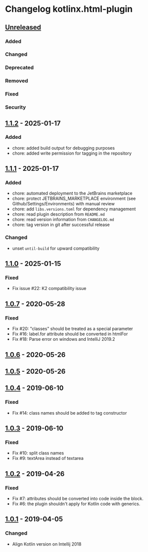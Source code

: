 <!-- Keep a Changelog guide -> https://keepachangelog.com -->

# Changelog kotlinx.html-plugin

## [Unreleased]

### Added

### Changed

### Deprecated

### Removed

### Fixed

### Security

## [1.1.2] - 2025-01-17

### Added

- chore: added build output for debugging purposes
- chore: added write permission for tagging in the repository

## [1.1.1] - 2025-01-17

### Added

- chore: automated deployment to the JetBrains marketplace
- chore: protect JETBRAINS_MARKETPLACE environment (see Github/Settings/Environments) with manual review
- chore: add `libs.versions.toml` for dependency management
- chore: read plugin description from `README.md`
- chore: read version information from `CHANGELOG.md`
- chore: tag version in git after successful release

### Changed

- unset `until-build` for upward compatibility

## [1.1.0] - 2025-01-15

### Fixed

- Fix issue #22: K2 compatibility issue

## [1.0.7] - 2020-05-28

### Fixed

- Fix #20: "classes" should be treated as a special parameter
- Fix #16: label.for attribute should be converted in htmlFor
- Fix #18: Parse error on windows and IntelliJ 2019.2

## [1.0.6] - 2020-05-26

## [1.0.5] - 2020-05-26

## [1.0.4] - 2019-06-10

### Fixed

- Fix #14: class names should be added to tag constructor

## [1.0.3] - 2019-06-10

### Fixed

- Fix #10: split class names
- Fix #9: textArea instead of textarea

## [1.0.2] - 2019-04-26

### Fixed

- Fix #7: attributes should be converted into code inside the block.
- Fix #6: the plugin shouldn't apply for Kotlin code with generics.

## [1.0.1] - 2019-04-05

### Changed

- Align Kotlin version on Intellij 2018

[Unreleased]: https://github.com/data2viz/kotlinx.html-plugin/compare/v1.1.2...HEAD
[1.1.2]: https://github.com/data2viz/kotlinx.html-plugin/compare/v1.1.1...v1.1.2
[1.1.1]: https://github.com/data2viz/kotlinx.html-plugin/compare/v1.1.0...v1.1.1
[1.1.0]: https://github.com/data2viz/kotlinx.html-plugin/compare/v1.0.7...v1.1.0
[1.0.7]: https://github.com/data2viz/kotlinx.html-plugin/compare/v1.0.6...v1.0.7
[1.0.6]: https://github.com/data2viz/kotlinx.html-plugin/compare/v1.0.5...v1.0.6
[1.0.5]: https://github.com/data2viz/kotlinx.html-plugin/compare/v1.0.4...v1.0.5
[1.0.4]: https://github.com/data2viz/kotlinx.html-plugin/compare/v1.0.3...v1.0.4
[1.0.3]: https://github.com/data2viz/kotlinx.html-plugin/compare/v1.0.2...v1.0.3
[1.0.2]: https://github.com/data2viz/kotlinx.html-plugin/compare/v1.0.1...v1.0.2
[1.0.1]: https://github.com/data2viz/kotlinx.html-plugin/commits/v1.0.1

